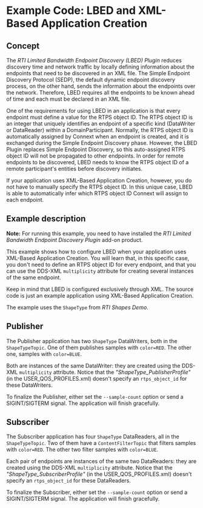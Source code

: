 # Example Code: LBED and XML-Based Application Creation

## Concept

The *RTI Limited Bandwidth Endpoint Discovery (LBED) Plugin* reduces discovery
time and network traffic by locally defining information about the endpoints
that need to be discovered in an XML file. The Simple Endpoint Discovery Protocol
(SEDP), the default dynamic endpoint discovery process, on the other hand, sends
the information about the endpoints over the network. Therefore, LBED requires all
the endpoints to be known ahead of time and each must be declared in an XML file.

One of the requirements for using LBED in an application is that every endpoint
must define a value for the RTPS object ID. The RTPS object ID is an integer
that uniquely identifies an endpoint of a specific kind (DataWriter or DataReader)
within a DomainParticipant. Normally, the RTPS object ID is automatically assigned
by Connext when an endpoint is created, and it is exchanged during the Simple
Endpoint Discovery phase. However, the LBED Plugin replaces Simple Endpoint
Discovery, so this auto-assigned RTPS object ID will not be propagated to other
endpoints. In order for remote endpoints to be discovered, LBED needs to know
the RTPS object ID of a remote participant's entities before discovery initiates.

If your application uses XML-Based Application Creation, however, you do not have
to manually specify the RTPS object ID. In this unique case, LBED is able to
automatically infer which RTPS object ID Connext will assign to each endpoint.

## Example description

**Note:** For running this example, you need to have installed the
*RTI Limited Bandwidth Endpoint Discovery Plugin* add-on product.

This example shows how to configure LBED when your application uses XML-Based
Application Creation. You will learn that, in this specific case, you don't need
to define an RTPS object ID for every endpoint, and that you can use the DDS-XML
`multiplicity` attribute for creating several instances of the same endpoint.

Keep in mind that LBED is configured exclusively through XML. The source code
is just an example application using XML-Based Application Creation.

The example uses the `ShapeType` from *RTI Shapes Demo*.

## Publisher

The Publisher application has two `ShapeType` DataWriters, both in the
`ShapeTypeTopic`. One of them publishes samples with `color=RED`. The other one,
samples with `color=BLUE`.

Both are instances of the same DataWriter: they are created using the DDS-XML
`multiplicity` attribute. Notice that the *"ShapeType_PublisherProfile"*
(in the USER_QOS_PROFILES.xml) doesn't specify an `rtps_object_id` for these
DataWriters.

To finalize the Publisher, either set the `--sample-count` option or send
a SIGINT/SIGTERM signal. The application will finish gracefully.

## Subscriber

The Subscriber application has four `ShapeType` DataReaders, all in the
`ShapeTypeTopic`. Two of them have a `ContentFilterTopic` that filters samples
with `color=RED`. The other two filter samples with `color=BLUE`.

Each pair of endpoints are instances of the same two DataReaders: they are
created using the DDS-XML `multiplicity` attribute. Notice that the
*"ShapeType_SubscriberProfile"* (in the USER_QOS_PROFILES.xml) doesn't specify
an `rtps_object_id` for these DataReaders.

To finalize the Subscriber, either set the `--sample-count` option or send
a SIGINT/SIGTERM signal. The application will finish gracefully.
